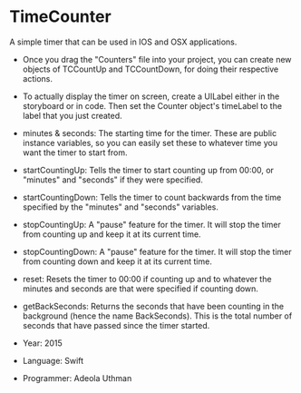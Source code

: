 # TimeCounter
A simple timer that can be used in IOS and OSX applications. 
- Once you drag the "Counters" file into your project, you can create new objects of TCCountUp and TCCountDown, for doing their respective actions.
- To actually display the timer on screen, create a UILabel either in the storyboard or in code. Then set the Counter object's timeLabel to the label that you just created.
 
 - minutes & seconds: The starting time for the timer. These are public instance variables, so you can easily set these to whatever time you want the timer to start from.
 - startCountingUp: Tells the timer to start counting up from 00:00, or "minutes" and "seconds" if they were specified.
 - startCountingDown: Tells the timer to count backwards from the time specified by the "minutes" and "seconds" variables.
 - stopCountingUp: A "pause" feature for the timer. It will stop the timer from counting up and keep it at its current time.
 - stopCountingDown:  A "pause" feature for the timer. It will stop the timer from counting down and keep it at its current time.
 - reset: Resets the timer to 00:00 if counting up and to whatever the minutes and seconds are that were specified if counting down.
 - getBackSeconds: Returns the seconds that have been counting in the background (hence the name BackSeconds). This is the total number of seconds that have passed since the timer started.


- Year: 2015
- Language: Swift
- Programmer: Adeola Uthman
